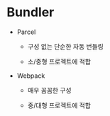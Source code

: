 # Bundler

- Parcel
  
  - 구성 없는 단순한 자동 번들링
  
  - 소/중형 프로젝트에 적합

- Webpack
  
  - 매우 꼼꼼한 구성
  
  - 중/대형 프로젝트에 적합


